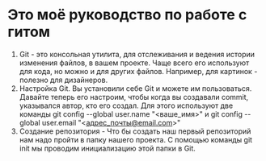 # Это моё руководство по работе с гитом

1. Git - это консольная утилита, для отслеживания и ведения истории изменения файлов, в вашем проекте. Чаще всего его используют для кода, но можно и для других файлов. Например, для картинок - полезно для дизайнеров.
2. Настройка Git. Вы установили себе Git и можете им пользоваться. Давайте теперь его настроим, чтобы когда вы создавали commit, указывался автор, кто его создал. Для этого используют две команды git config --global user.name "<ваше_имя>" и git config --global user.email "<адрес_почты@email.com>"
3. Создание репозитория - Что бы создать наш первый репозиторий нам надо пройти в папку нашего проекта. С помощью команды git init мы проводим инициализацию этой папки в Git.
